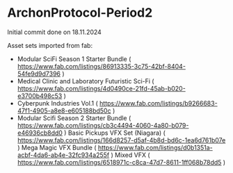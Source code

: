 # ArchonProtocol-Period2

Initial commit done on 18.11.2024
 
Asset sets imported from fab:
- Modular SciFi Season 1 Starter Bundle ( https://www.fab.com/listings/86913335-3c75-42bf-8404-54fe9d9d7396 )
- Medical Clinic and Laboratory Futuristic Sci-Fi ( https://www.fab.com/listings/4d0490ce-21fd-45ab-b020-e3700b498c53 )
- Cyberpunk Industries Vol.1 ( https://www.fab.com/listings/b9266683-47f1-4905-a8e8-e605188bd50c )
- Modular Scifi Season 2 Starter Bundle ( https://www.fab.com/listings/cb3c4494-4060-4a80-b079-e46936cb8dd0 )
Basic Pickups VFX Set (Niagara) ( https://www.fab.com/listings/166d8257-d5af-4b8d-bd6c-1ea6d761b07e )
Mega Magic VFX Bundle ( https://www.fab.com/listings/d0b1351a-acbf-4da6-ab4e-32fc934a255f )
Mixed VFX ( https://www.fab.com/listings/6518971c-c8ca-47d7-8611-1ff068b78dd5 )
